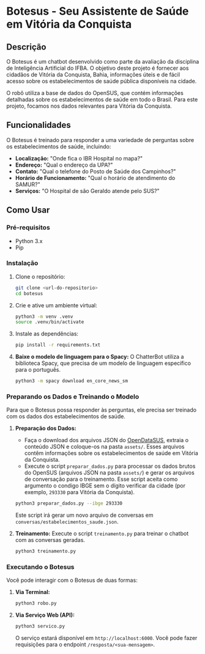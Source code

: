 # Botesus - Seu Assistente de Saúde em Vitória da Conquista

## Descrição

O Botesus é um chatbot desenvolvido como parte da avaliação da disciplina de Inteligência Artificial do IFBA. O objetivo deste projeto é fornecer aos cidadãos de Vitória da Conquista, Bahia, informações úteis e de fácil acesso sobre os estabelecimentos de saúde pública disponíveis na cidade.

O robô utiliza a base de dados do OpenSUS, que contém informações detalhadas sobre os estabelecimentos de saúde em todo o Brasil. Para este projeto, focamos nos dados relevantes para Vitória da Conquista.

## Funcionalidades

O Botesus é treinado para responder a uma variedade de perguntas sobre os estabelecimentos de saúde, incluindo:

*   **Localização:** "Onde fica o IBR Hospital no mapa?"
*   **Endereço:** "Qual o endereço da UPA?"
*   **Contato:** "Qual o telefone do Posto de Saúde dos Campinhos?"
*   **Horário de Funcionamento:** "Qual o horário de atendimento do SAMUR?"
*   **Serviços:** "O Hospital de são Geraldo atende pelo SUS?"

## Como Usar

### Pré-requisitos

- Python 3.x
- Pip

### Instalação

1.  Clone o repositório:
    ```bash
    git clone <url-do-repositorio>
    cd botesus
    ```

2.  Crie e ative um ambiente virtual:
    ```bash
    python3 -m venv .venv
    source .venv/bin/activate
    ```

3.  Instale as dependências:
    ```bash
    pip install -r requirements.txt
    ```

4.  **Baixe o modelo de linguagem para o Spacy:**
    O ChatterBot utiliza a biblioteca Spacy, que precisa de um modelo de linguagem específico para o português.
    ```bash
    python3 -m spacy download en_core_news_sm
    ```

### Preparando os Dados e Treinando o Modelo

Para que o Botesus possa responder às perguntas, ele precisa ser treinado com os dados dos estabelecimentos de saúde.

1.  **Preparação dos Dados:**
    - Faça o download dos arquivos JSON do [OpenDataSUS](https://opendatasus.saude.gov.br/dataset/cnes-cadastro-nacional-de-estabelecimentos-de-saude/resource/cd884664-b378-4c6c-854b-6a08faa25d19), extraia o conteúdo JSON e coloque-os na pasta `assets/`. Esses arquivos contêm informações sobre os estabelecimentos de saúde em Vitória da Conquista.
    - Execute o script `preparar_dados.py` para processar os dados brutos do OpenSUS (arquivos JSON na pasta `assets/`) e gerar os arquivos de conversação para o treinamento. Esse script aceita como argumento o condigo IBGE sem o dígito verificar da cidade (por exemplo, `293330` para Vitória da Conquista).
    ```bash
    python3 preparar_dados.py --ibge 293330
    ```
    Este script irá gerar um novo arquivo de conversas em `conversas/estabelecimentos_saude.json`.

2.  **Treinamento:**
    Execute o script `treinamento.py` para treinar o chatbot com as conversas geradas.
    ```bash
    python3 treinamento.py
    ```

### Executando o Botesus

Você pode interagir com o Botesus de duas formas:

1.  **Via Terminal:**
    ```bash
    python3 robo.py
    ```

2.  **Via Serviço Web (API):**
    ```bash
    python3 servico.py
    ```
    O serviço estará disponível em `http://localhost:6000`. Você pode fazer requisições para o endpoint `/resposta/<sua-mensagem>`.